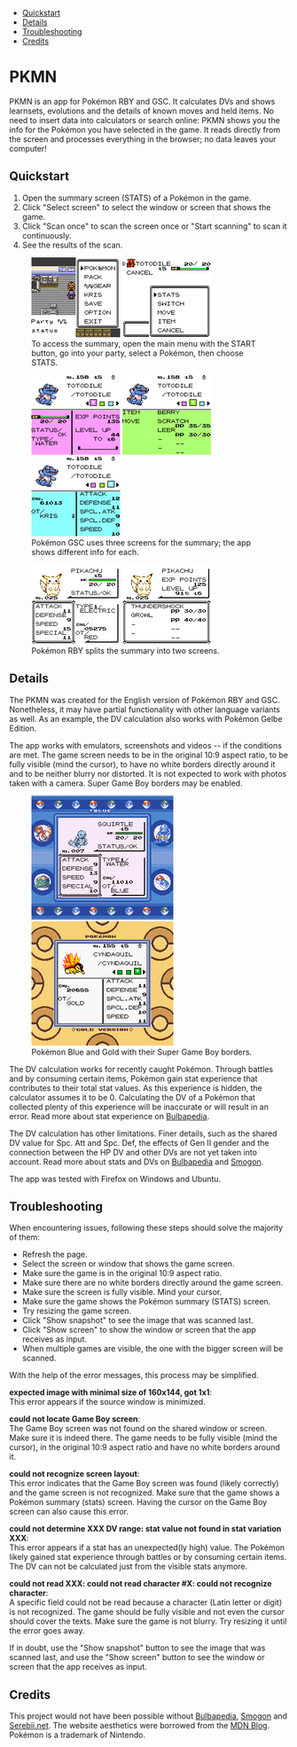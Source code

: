<!-- @import "[TOC]" {cmd="toc" depthFrom=2 depthTo=3 orderedList=false} -->

<!-- code_chunk_output -->

- [Quickstart](#quickstart)
- [Details](#details)
- [Troubleshooting](#troubleshooting)
- [Credits](#credits)

<!-- /code_chunk_output -->

# PKMN

PKMN is an app for Pokémon RBY and GSC. It calculates DVs and shows learnsets, evolutions and the details of known moves and held items. No need to insert data into calculators or search online: PKMN shows you the info for the Pokémon you have selected in the game. It reads directly from the screen and processes everything in the browser; no data leaves your computer! 

## Quickstart

1. Open the summary screen (STATS) of a Pokémon in the game.
1. Click "Select screen" to select the window or screen that shows the game.
1. Click "Scan once" to scan the screen once or "Start scanning" to scan it continuously.
1. See the results of the scan.

<figure>
  <div class="multi-img-figure">
  <img class="screenshot" src="img/Crystal_select_party.png" alt="1">
  <img class="screenshot"src="img/Crystal_select_summary.png" alt="0">
  </div>
  <figcaption>
  To access the summary, open the main menu with the START button, go into your party, select a Pokémon, then choose STATS.
  </figcaption>
</figure>

<figure>
  <div class="multi-img-figure">
  <img class="screenshot" src="img/Crystal_summary_1.png" alt="0">
  <img class="screenshot" src="img/Crystal_summary_2.png" alt="1">
  <img class="screenshot" src="img/Crystal_summary_3.png" alt="2">
  </div>
  <figcaption>
  Pokémon GSC uses three screens for the summary; the app shows different info for each.
  </figcaption>
</figure>

<figure>
  <div class="multi-img-figure">
  <img class="screenshot" src="img/Yellow_summary_1.png" alt="0">
  <img class="screenshot" src="img/Yellow_summary_2.png" alt="1">
  </div>
  <figcaption>
  Pokémon RBY splits the summary into two screens.
  </figcaption>
</figure>

## Details

The PKMN was created for the English version of Pokémon RBY and GSC. Nonetheless, it may have partial functionality with other language variants as well. As an example, the DV calculation also works with Pokémon Gelbe Edition.

The app works with emulators, screenshots and videos -- if the conditions are met. The game screen needs to be in the original 10:9 aspect ratio, to be fully visible (mind the cursor), to have no white borders directly around it and to be neither blurry nor distorted. It is not expected to work with photos taken with a camera. Super Game Boy borders may be enabled.

<figure>
  <div class="multi-img-figure">
  <img class="screenshot" src="img/Blue_SGB_summary_1.png" alt="0">
  <img class="screenshot" src="img/Gold_SGB_summary_3.png" alt="1">
  </div>
  <figcaption>
  Pokémon Blue and Gold with their Super Game Boy borders.
  </figcaption>
</figure>

The DV calculation works for recently caught Pokémon. Through battles and by consuming certain items, Pokémon gain stat experience that contributes to their total stat values. As this experience is hidden, the calculator assumes it to be 0. Calculating the DV of a Pokémon that collected plenty of this experience will be inaccurate or will result in an error. Read more about stat experience on [Bulbapedia](https://bulbapedia.bulbagarden.net/wiki/Effort_values#Stat_experience). 

The DV calculation has other limitations. Finer details, such as the shared DV value for Spc. Att and Spc. Def, the effects of Gen II gender and the connection between the HP DV and other DVs are not yet taken into account. Read more about stats and DVs on [Bulbapedia](https://bulbapedia.bulbagarden.net/wiki/Individual_values#Generation_I_and_II) and [Smogon](https://www.smogon.com/ingame/guides/rby_gsc_stats).

The app was tested with Firefox on Windows and Ubuntu.

## Troubleshooting

When encountering issues, following these steps should solve the majority of them:

- Refresh the page.
- Select the screen or window that shows the game screen.
- Make sure the game is in the original 10:9 aspect ratio.
- Make sure there are no white borders directly around the game screen.
- Make sure the screen is fully visible. Mind your cursor.
- Make sure the game shows the Pokémon summary (STATS) screen.
- Try resizing the game screen.
- Click "Show snapshot" to see the image that was scanned last.
- Click "Show screen" to show the window or screen that the app receives as input.
- When multiple games are visible, the one with the bigger screen will be scanned.

With the help of the error messages, this process may be simplified.

**expected image with minimal size of 160x144, got 1x1**:  
This error appears if the source window is minimized.

**could not locate Game Boy screen**:  
The Game Boy screen was not found on the shared window or screen. Make sure it is indeed there. The game needs to be fully visible (mind the cursor), in the original 10:9 aspect ratio and have no white borders around it.

**could not recognize screen layout**:  
This error indicates that the Game Boy screen was found (likely correctly) and the game screen is not recognized. Make sure that the game shows a Pokémon summary (stats) screen. Having the cursor on the Game Boy screen can also cause this error.

**could not determine XXX DV range: stat value not found in stat variation XXX**:  
This error appears if a stat has an unexpected(ly high) value. The Pokémon likely gained stat experience through battles or by consuming certain items. The DV can not be calculated just from the visible stats anymore.

**could not read XXX: could not read character #X: could not recognize character**:  
A specific field could not be read because a character (Latin letter or digit) is not recognized. The game should be fully visible and not even the cursor should cover the texts. Make sure the game is not blurry. Try resizing it until the error goes away.

If in doubt, use the "Show snapshot" button to see the image that was scanned last, and use the "Show screen" button to see the window or screen that the app receives as input.

## Credits

This project would not have been possible without [Bulbapedia](https://bulbapedia.bulbagarden.net/), [Smogon](https://www.smogon.com/) and [Serebii.net](https://www.serebii.net/). The website aesthetics were borrowed from the [MDN Blog](https://developer.mozilla.org/en-US/blog/). Pokémon is a trademark of Nintendo.
